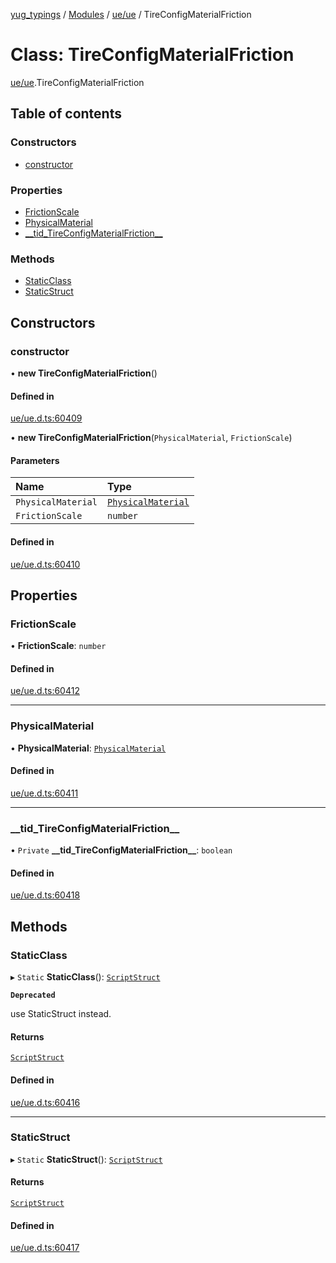 [yug_typings](../README.md) / [Modules](../modules.md) / [ue/ue](../modules/ue_ue.md) / TireConfigMaterialFriction

# Class: TireConfigMaterialFriction

[ue/ue](../modules/ue_ue.md).TireConfigMaterialFriction

## Table of contents

### Constructors

- [constructor](ue_ue.TireConfigMaterialFriction.md#constructor)

### Properties

- [FrictionScale](ue_ue.TireConfigMaterialFriction.md#frictionscale)
- [PhysicalMaterial](ue_ue.TireConfigMaterialFriction.md#physicalmaterial)
- [\_\_tid\_TireConfigMaterialFriction\_\_](ue_ue.TireConfigMaterialFriction.md#__tid_tireconfigmaterialfriction__)

### Methods

- [StaticClass](ue_ue.TireConfigMaterialFriction.md#staticclass)
- [StaticStruct](ue_ue.TireConfigMaterialFriction.md#staticstruct)

## Constructors

### constructor

• **new TireConfigMaterialFriction**()

#### Defined in

[ue/ue.d.ts:60409](https://github.com/YugMetaverse/yug_typings/blob/25cad34/ue/ue.d.ts#L60409)

• **new TireConfigMaterialFriction**(`PhysicalMaterial`, `FrictionScale`)

#### Parameters

| Name | Type |
| :------ | :------ |
| `PhysicalMaterial` | [`PhysicalMaterial`](ue_ue.PhysicalMaterial.md) |
| `FrictionScale` | `number` |

#### Defined in

[ue/ue.d.ts:60410](https://github.com/YugMetaverse/yug_typings/blob/25cad34/ue/ue.d.ts#L60410)

## Properties

### FrictionScale

• **FrictionScale**: `number`

#### Defined in

[ue/ue.d.ts:60412](https://github.com/YugMetaverse/yug_typings/blob/25cad34/ue/ue.d.ts#L60412)

___

### PhysicalMaterial

• **PhysicalMaterial**: [`PhysicalMaterial`](ue_ue.PhysicalMaterial.md)

#### Defined in

[ue/ue.d.ts:60411](https://github.com/YugMetaverse/yug_typings/blob/25cad34/ue/ue.d.ts#L60411)

___

### \_\_tid\_TireConfigMaterialFriction\_\_

• `Private` **\_\_tid\_TireConfigMaterialFriction\_\_**: `boolean`

#### Defined in

[ue/ue.d.ts:60418](https://github.com/YugMetaverse/yug_typings/blob/25cad34/ue/ue.d.ts#L60418)

## Methods

### StaticClass

▸ `Static` **StaticClass**(): [`ScriptStruct`](ue_ue.ScriptStruct.md)

**`Deprecated`**

use StaticStruct instead.

#### Returns

[`ScriptStruct`](ue_ue.ScriptStruct.md)

#### Defined in

[ue/ue.d.ts:60416](https://github.com/YugMetaverse/yug_typings/blob/25cad34/ue/ue.d.ts#L60416)

___

### StaticStruct

▸ `Static` **StaticStruct**(): [`ScriptStruct`](ue_ue.ScriptStruct.md)

#### Returns

[`ScriptStruct`](ue_ue.ScriptStruct.md)

#### Defined in

[ue/ue.d.ts:60417](https://github.com/YugMetaverse/yug_typings/blob/25cad34/ue/ue.d.ts#L60417)
